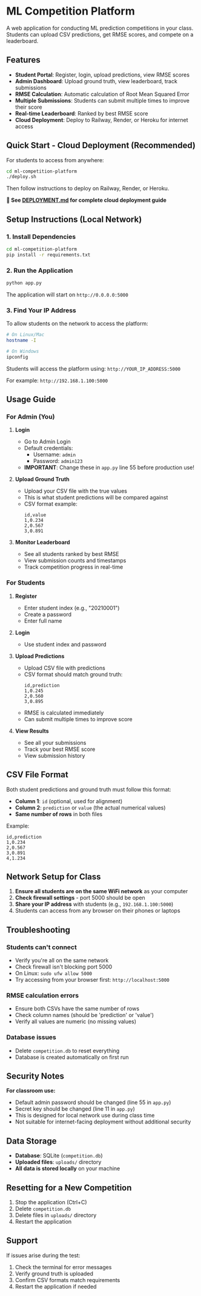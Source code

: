 # ML Competition Platform

A web application for conducting ML prediction competitions in your class. Students can upload CSV predictions, get RMSE scores, and compete on a leaderboard.

## Features

- **Student Portal**: Register, login, upload predictions, view RMSE scores
- **Admin Dashboard**: Upload ground truth, view leaderboard, track submissions
- **RMSE Calculation**: Automatic calculation of Root Mean Squared Error
- **Multiple Submissions**: Students can submit multiple times to improve their score
- **Real-time Leaderboard**: Ranked by best RMSE score
- **Cloud Deployment**: Deploy to Railway, Render, or Heroku for internet access

## Quick Start - Cloud Deployment (Recommended)

For students to access from anywhere:

```bash
cd ml-competition-platform
./deploy.sh
```

Then follow instructions to deploy on Railway, Render, or Heroku.

**📖 See [DEPLOYMENT.md](DEPLOYMENT.md) for complete cloud deployment guide**

## Setup Instructions (Local Network)

### 1. Install Dependencies

```bash
cd ml-competition-platform
pip install -r requirements.txt
```

### 2. Run the Application

```bash
python app.py
```

The application will start on `http://0.0.0.0:5000`

### 3. Find Your IP Address

To allow students on the network to access the platform:

```bash
# On Linux/Mac
hostname -I

# On Windows
ipconfig
```

Students will access the platform using: `http://YOUR_IP_ADDRESS:5000`

For example: `http://192.168.1.100:5000`

## Usage Guide

### For Admin (You)

1. **Login**
   - Go to Admin Login
   - Default credentials:
     - Username: `admin`
     - Password: `admin123`
   - **IMPORTANT**: Change these in `app.py` line 55 before production use!

2. **Upload Ground Truth**
   - Upload your CSV file with the true values
   - This is what student predictions will be compared against
   - CSV format example:
     ```csv
     id,value
     1,0.234
     2,0.567
     3,0.891
     ```

3. **Monitor Leaderboard**
   - See all students ranked by best RMSE
   - View submission counts and timestamps
   - Track competition progress in real-time

### For Students

1. **Register**
   - Enter student index (e.g., "20210001")
   - Create a password
   - Enter full name

2. **Login**
   - Use student index and password

3. **Upload Predictions**
   - Upload CSV file with predictions
   - CSV format should match ground truth:
     ```csv
     id,prediction
     1,0.245
     2,0.560
     3,0.895
     ```
   - RMSE is calculated immediately
   - Can submit multiple times to improve score

4. **View Results**
   - See all your submissions
   - Track your best RMSE score
   - View submission history

## CSV File Format

Both student predictions and ground truth must follow this format:

- **Column 1**: `id` (optional, used for alignment)
- **Column 2**: `prediction` or `value` (the actual numerical values)
- **Same number of rows** in both files

Example:
```csv
id,prediction
1,0.234
2,0.567
3,0.891
4,1.234
```

## Network Setup for Class

1. **Ensure all students are on the same WiFi network** as your computer
2. **Check firewall settings** - port 5000 should be open
3. **Share your IP address** with students (e.g., `192.168.1.100:5000`)
4. Students can access from any browser on their phones or laptops

## Troubleshooting

### Students can't connect
- Verify you're all on the same network
- Check firewall isn't blocking port 5000
- On Linux: `sudo ufw allow 5000`
- Try accessing from your browser first: `http://localhost:5000`

### RMSE calculation errors
- Ensure both CSVs have the same number of rows
- Check column names (should be 'prediction' or 'value')
- Verify all values are numeric (no missing values)

### Database issues
- Delete `competition.db` to reset everything
- Database is created automatically on first run

## Security Notes

**For classroom use:**
- Default admin password should be changed (line 55 in `app.py`)
- Secret key should be changed (line 11 in `app.py`)
- This is designed for local network use during class time
- Not suitable for internet-facing deployment without additional security

## Data Storage

- **Database**: SQLite (`competition.db`)
- **Uploaded files**: `uploads/` directory
- **All data is stored locally** on your machine

## Resetting for a New Competition

1. Stop the application (Ctrl+C)
2. Delete `competition.db`
3. Delete files in `uploads/` directory
4. Restart the application

## Support

If issues arise during the test:
1. Check the terminal for error messages
2. Verify ground truth is uploaded
3. Confirm CSV formats match requirements
4. Restart the application if needed
